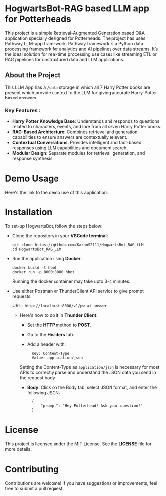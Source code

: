 
# HogwartsBot-RAG based LLM app for Potterheads
This project is a simple Retrieval-Augmented Generation based Q&A application specially designed for Potterheads. The project has uses Pathway LLM-app framework.
Pathway framework is a Python data processing framework for analytics and AI pipelines over data streams. It’s the ideal solution for real-time processing use cases like streaming ETL or RAG pipelines for unstructured data and LLM applications. 
## About the Project 
This LLM App has a  `/data` storage in which all 7 Harry Potter books are present which provide context to the LLM for giving accurate Harry-Potter based answers.
### Key Features : 
- **Harry Potter Knowledge Base**: Understands and responds to questions related to characters, events, and lore from all seven Harry Potter books.
- **RAG-Based Architecture**: Combines retrieval and generation capabilities to ensure answers are contextually relevant.
- **Contextual Conversations**: Provides intelligent and fact-based responses using LLM capabilities and document search.
- **Modular Design**: Separate modules for retrieval, generation, and response synthesis.
# Demo Usage
Here's the link to the demo use of this application.
# Installation
To set-up HogwartsBot, follow the steps below:

- Clone the repository in your **VSCode terminal**:

    `git clone https://github.com/KaranS2111/HogwartsBot_RAG_LLM`\
    `cd HogwartsBot_RAG_LLM`

- Run the application using **Docker**:

    `docker build -t hbot`\
    `docker run -p 8000:8000 hbot`
    
    Running the docker container may take upto 3-4 minutes.
- Use either Postman or ThunderClient API service to give prompt requests:
 
    URL : `http://localhost:8000/v1/pw_ai_answer`
    
    - Here's how to do it in **Thunder Client**:

        - Set the **HTTP** method to **POST**.
        - Go to the **Headers** tab.
        - Add a header with:

                Key: Content-Type
                Value: application/json
        Setting the Content-Type as `application/json` is necessary for most APIs to correctly parse and understand the JSON data you send in the request body.

        - **Body**: Click on the Body tab, select JSON format, and enter the following JSON:

                {
                    "prompt": "Hey Potterhead! Ask your question!"
                }



# License
This project is licensed under the MIT License. See the **LICENSE** file for more details.

# Contributing
Contributions are welcome! If you have suggestions or improvements, feel free to submit a pull request.

